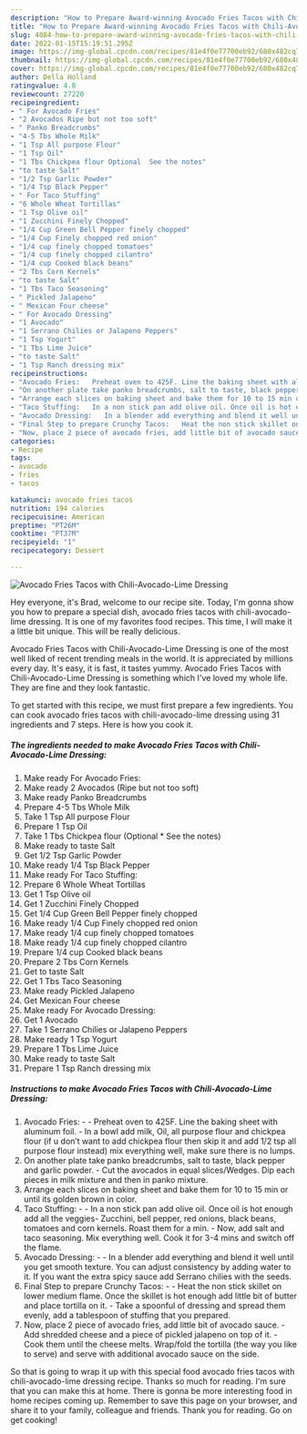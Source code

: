 ```yaml
---
description: "How to Prepare Award-winning Avocado Fries Tacos with Chili-Avocado-Lime Dressing"
title: "How to Prepare Award-winning Avocado Fries Tacos with Chili-Avocado-Lime Dressing"
slug: 4084-how-to-prepare-award-winning-avocado-fries-tacos-with-chili-avocado-lime-dressing
date: 2022-01-15T15:19:51.295Z
image: https://img-global.cpcdn.com/recipes/81e4f0e77700eb92/680x482cq70/avocado-fries-tacos-with-chili-avocado-lime-dressing-recipe-main-photo.jpg
thumbnail: https://img-global.cpcdn.com/recipes/81e4f0e77700eb92/680x482cq70/avocado-fries-tacos-with-chili-avocado-lime-dressing-recipe-main-photo.jpg
cover: https://img-global.cpcdn.com/recipes/81e4f0e77700eb92/680x482cq70/avocado-fries-tacos-with-chili-avocado-lime-dressing-recipe-main-photo.jpg
author: Della Holland
ratingvalue: 4.8
reviewcount: 27220
recipeingredient:
- " For Avocado Fries"
- "2 Avocados Ripe but not too soft"
- " Panko Breadcrumbs"
- "4-5 Tbs Whole Milk"
- "1 Tsp All purpose Flour"
- "1 Tsp Oil"
- "1 Tbs Chickpea flour Optional  See the notes"
- "to taste Salt"
- "1/2 Tsp Garlic Powder"
- "1/4 Tsp Black Pepper"
- " For Taco Stuffing"
- "6 Whole Wheat Tortillas"
- "1 Tsp Olive oil"
- "1 Zucchini Finely Chopped"
- "1/4 Cup Green Bell Pepper finely chopped"
- "1/4 Cup Finely chopped red onion"
- "1/4 cup finely chopped tomatoes"
- "1/4 cup finely chopped cilantro"
- "1/4 cup Cooked black beans"
- "2 Tbs Corn Kernels"
- "to taste Salt"
- "1 Tbs Taco Seasoning"
- " Pickled Jalapeno"
- " Mexican Four cheese"
- " For Avocado Dressing"
- "1 Avocado"
- "1 Serrano Chilies or Jalapeno Peppers"
- "1 Tsp Yogurt"
- "1 Tbs Lime Juice"
- "to taste Salt"
- "1 Tsp Ranch dressing mix"
recipeinstructions:
- "Avocado Fries:   Preheat oven to 425F. Line the baking sheet with aluminum foil.  In a bowl add milk, Oil, all purpose flour and chickpea flour (if u don’t want to add chickpea flour then skip it and add 1/2 tsp all purpose flour instead) mix everything well, make sure there is no lumps."
- "On another plate take panko breadcrumbs, salt to taste, black pepper and garlic powder. Cut the avocados in equal slices/Wedges. Dip each pieces in milk mixture and then in panko mixture."
- "Arrange each slices on baking sheet and bake them for 10 to 15 min or until its golden brown in color."
- "Taco Stuffing:   In a non stick pan add olive oil. Once oil is hot enough add all the veggies- Zucchini, bell pepper, red onions, black beans, tomatoes and corn kernels. Roast them for a min.  Now, add salt and taco seasoning. Mix everything well. Cook it for 3-4 mins and switch off the flame."
- "Avocado Dressing:   In a blender add everything and blend it well until you get smooth texture. You can adjust consistency by adding water to it. If you want the extra spicy sauce add Serrano chilies with the seeds."
- "Final Step to prepare Crunchy Tacos:   Heat the non stick skillet on lower medium flame. Once the skillet is hot enough add little bit of butter and place tortilla on it.  Take a spoonful of dressing and spread them evenly, add a tablespoon of stuffing that you prepared."
- "Now, place 2 piece of avocado fries, add little bit of avocado sauce. Add shredded cheese and a piece of pickled jalapeno on top of it. Cook them until the cheese melts. Wrap/fold the tortilla (the way you like to serve) and serve with additional avocado sauce on the side."
categories:
- Recipe
tags:
- avocado
- fries
- tacos

katakunci: avocado fries tacos 
nutrition: 194 calories
recipecuisine: American
preptime: "PT26M"
cooktime: "PT37M"
recipeyield: "1"
recipecategory: Dessert

---
```



![Avocado Fries Tacos with Chili-Avocado-Lime Dressing](https://img-global.cpcdn.com/recipes/81e4f0e77700eb92/680x482cq70/avocado-fries-tacos-with-chili-avocado-lime-dressing-recipe-main-photo.jpg)

Hey everyone, it's Brad, welcome to our recipe site. Today, I'm gonna show you how to prepare a special dish, avocado fries tacos with chili-avocado-lime dressing. It is one of my favorites food recipes. This time, I will make it a little bit unique. This will be really delicious.



Avocado Fries Tacos with Chili-Avocado-Lime Dressing is one of the most well liked of recent trending meals in the world. It is appreciated by millions every day. It's easy, it is fast, it tastes yummy. Avocado Fries Tacos with Chili-Avocado-Lime Dressing is something which I've loved my whole life. They are fine and they look fantastic.


To get started with this recipe, we must first prepare a few ingredients. You can cook avocado fries tacos with chili-avocado-lime dressing using 31 ingredients and 7 steps. Here is how you cook it.

<!--inarticleads1-->

##### The ingredients needed to make Avocado Fries Tacos with Chili-Avocado-Lime Dressing:

1. Make ready  For Avocado Fries:
1. Make ready 2 Avocados (Ripe but not too soft)
1. Make ready  Panko Breadcrumbs
1. Prepare 4-5 Tbs Whole Milk
1. Take 1 Tsp All purpose Flour
1. Prepare 1 Tsp Oil
1. Take 1 Tbs Chickpea flour (Optional * See the notes)
1. Make ready to taste Salt
1. Get 1/2 Tsp Garlic Powder
1. Make ready 1/4 Tsp Black Pepper
1. Make ready  For Taco Stuffing:
1. Prepare 6 Whole Wheat Tortillas
1. Get 1 Tsp Olive oil
1. Get 1 Zucchini Finely Chopped
1. Get 1/4 Cup Green Bell Pepper finely chopped
1. Make ready 1/4 Cup Finely chopped red onion
1. Make ready 1/4 cup finely chopped tomatoes
1. Make ready 1/4 cup finely chopped cilantro
1. Prepare 1/4 cup Cooked black beans
1. Prepare 2 Tbs Corn Kernels
1. Get to taste Salt
1. Get 1 Tbs Taco Seasoning
1. Make ready  Pickled Jalapeno
1. Get  Mexican Four cheese
1. Make ready  For Avocado Dressing:
1. Get 1 Avocado
1. Take 1 Serrano Chilies or Jalapeno Peppers
1. Make ready 1 Tsp Yogurt
1. Prepare 1 Tbs Lime Juice
1. Make ready to taste Salt
1. Prepare 1 Tsp Ranch dressing mix




<!--inarticleads2-->

##### Instructions to make Avocado Fries Tacos with Chili-Avocado-Lime Dressing:

1. Avocado Fries: -  -  Preheat oven to 425F. Line the baking sheet with aluminum foil. -  In a bowl add milk, Oil, all purpose flour and chickpea flour (if u don’t want to add chickpea flour then skip it and add 1/2 tsp all purpose flour instead) mix everything well, make sure there is no lumps.
1. On another plate take panko breadcrumbs, salt to taste, black pepper and garlic powder. - Cut the avocados in equal slices/Wedges. Dip each pieces in milk mixture and then in panko mixture.
1. Arrange each slices on baking sheet and bake them for 10 to 15 min or until its golden brown in color.
1. Taco Stuffing: -  -  In a non stick pan add olive oil. Once oil is hot enough add all the veggies- Zucchini, bell pepper, red onions, black beans, tomatoes and corn kernels. Roast them for a min. -  Now, add salt and taco seasoning. Mix everything well. Cook it for 3-4 mins and switch off the flame.
1. Avocado Dressing: -  -  In a blender add everything and blend it well until you get smooth texture. You can adjust consistency by adding water to it. If you want the extra spicy sauce add Serrano chilies with the seeds.
1. Final Step to prepare Crunchy Tacos: -  -  Heat the non stick skillet on lower medium flame. Once the skillet is hot enough add little bit of butter and place tortilla on it. -  Take a spoonful of dressing and spread them evenly, add a tablespoon of stuffing that you prepared.
1. Now, place 2 piece of avocado fries, add little bit of avocado sauce. - Add shredded cheese and a piece of pickled jalapeno on top of it. - Cook them until the cheese melts. Wrap/fold the tortilla (the way you like to serve) and serve with additional avocado sauce on the side.




So that is going to wrap it up with this special food avocado fries tacos with chili-avocado-lime dressing recipe. Thanks so much for reading. I'm sure that you can make this at home. There is gonna be more interesting food in home recipes coming up. Remember to save this page on your browser, and share it to your family, colleague and friends. Thank you for reading. Go on get cooking!
